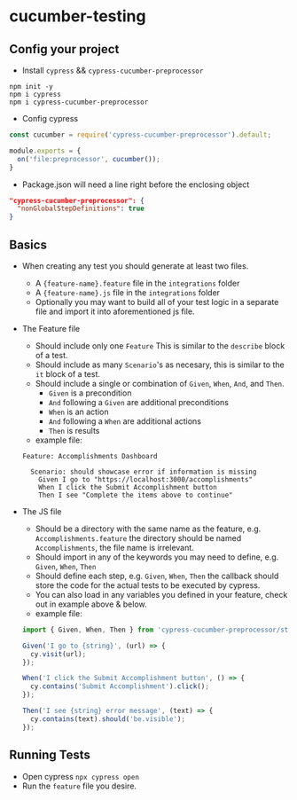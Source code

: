 # cucumber-testing

## Config your project 

* Install `cypress` && `cypress-cucumber-preprocessor` 

```command line
npm init -y 
npm i cypress
npm i cypress-cucumber-preprocessor
```

* Config cypress 
```javascript
const cucumber = require('cypress-cucumber-preprocessor').default; 

module.exports = {
  on('file:preprocessor', cucumber()); 
}
```

* Package.json will need a line right before the enclosing object
```json 
"cypress-cucumber-preprocessor": {
  "nonGlobalStepDefinitions": true
}
```

## Basics

* When creating any test you should generate at least two files. 
  * A `{feature-name}.feature` file in the `integrations` folder
  * A `{feature-name}.js` file in the `integrations` folder
  * Optionally you may want to build all of your test logic in a separate file and import it into aforementioned js file.
  
* The Feature file
  * Should include only one `Feature` This is similar to the `describe` block of a test. 
  * Should include as many `Scenario`'s as necesary, this is similar to the `it` block of a test. 
  * Should include a single or combination of `Given`, `When`, `And`, and `Then`.
     * `Given` is a precondition 
     * `And` following a `Given` are additional preconditions 
     * `When` is an action 
     * `And` following a `When` are additional actions
     * `Then` is results
  * example file: 
  ```
  Feature: Accomplishments Dashboard
    
    Scenario: should showcase error if information is missing
      Given I go to "https://localhost:3000/accomplishments" 
      When I click the Submit Accomplishment button 
      Then I see "Complete the items above to continue" 
  ```
  
* The JS file
  * Should be a directory with the same name as the feature, e.g. `Accomplishments.feature` the directory should be named `Accomplishments`, the file name is irrelevant. 
  * Should import in any of the keywords you may need to define, e.g. `Given`, `When`, `Then`
  * Should define each step, e.g. `Given`, `When`, `Then` the callback should store the code for the actual tests to be executed by cypress. 
  * You can also load in any variables you defined in your feature, check out in example above & below. 
  * example file: 
  ```javascript
  import { Given, When, Then } from 'cypress-cucumber-preprocessor/steps';
  
  Given('I go to {string}', (url) => {
    cy.visit(url);
  });
  
  When('I click the Submit Accomplishment button', () => {
    cy.contains('Submit Accomplishment').click(); 
  });
  
  Then('I see {string} error message', (text) => {
    cy.contains(text).should('be.visible');
  });
  ```
  
## Running Tests 

* Open cypress `npx cypress open` 
* Run the `feature` file you desire. 
